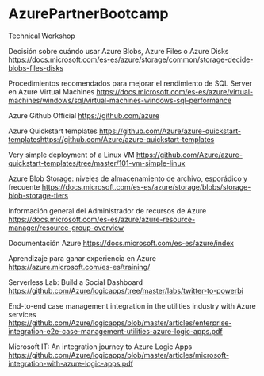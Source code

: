 # AzurePartnerBootcamp
Technical Workshop


Decisión sobre cuándo usar Azure Blobs, Azure Files o Azure Disks
https://docs.microsoft.com/es-es/azure/storage/common/storage-decide-blobs-files-disks

Procedimientos recomendados para mejorar el rendimiento de SQL Server en Azure Virtual Machines
https://docs.microsoft.com/es-es/azure/virtual-machines/windows/sql/virtual-machines-windows-sql-performance

Azure Github Official
https://github.com/azure

Azure Quickstart templates
https://github.com/Azure/azure-quickstart-templateshttps://github.com/Azure/azure-quickstart-templates

Very simple deployment of a Linux VM
https://github.com/Azure/azure-quickstart-templates/tree/master/101-vm-simple-linux

Azure Blob Storage: niveles de almacenamiento de archivo, esporádico y frecuente
https://docs.microsoft.com/es-es/azure/storage/blobs/storage-blob-storage-tiers

Información general del Administrador de recursos de Azure
https://docs.microsoft.com/es-es/azure/azure-resource-manager/resource-group-overview

Documentación Azure
https://docs.microsoft.com/es-es/azure/index

Aprendizaje para ganar experiencia en Azure
https://azure.microsoft.com/es-es/training/

Serverless Lab: Build a Social Dashboard
https://github.com/Azure/logicapps/tree/master/labs/twitter-to-powerbi

End-to-end case management integration in the utilities industry with Azure services
https://github.com/Azure/logicapps/blob/master/articles/enterprise-integration-e2e-case-management-utilities-azure-logic-apps.pdf

Microsoft IT: An integration journey to Azure Logic Apps
https://github.com/Azure/logicapps/blob/master/articles/microsoft-integration-with-azure-logic-apps.pdf
